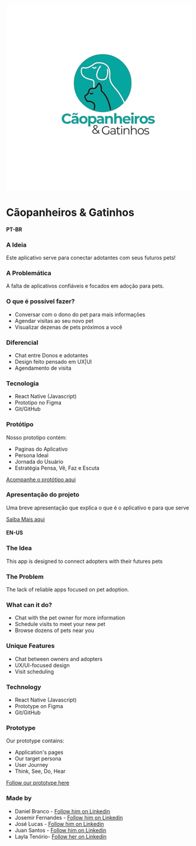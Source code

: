 ![Logo](https://raw.githubusercontent.com/JuanSantos64/Caopanheiro-Gatinhos/refs/heads/main/components/images/Logo.png)
# Cãopanheiros & Gatinhos
#### PT-BR

### A Ideia
Este aplicativo serve para conectar adotantes com seus futuros pets!

### A Problemática

A falta de aplicativos confiáveis e focados em adoção para pets.

### O que é possível fazer?
- Conversar com o dono do pet para mais informações
- Agendar visitas ao seu novo pet
- Visualizar dezenas de pets próximos a você

### Diferencial

- Chat entre Donos e adotantes
- Design feito pensado em UX|UI
- Agendamento de visita

### Tecnologia
- React Native (Javascript)
- Prototipo no Figma
- Git/GitHub

### Protótipo
Nosso prototipo contém:
- Paginas do Aplicativo
- Persona Ideal
- Jornada do Usuário
- Estratégia Pensa, Vê, Faz e Escuta

[Acompanhe o protótipo aqui](https://www.figma.com/design/pfQGEpBTnb38HqvPNjqu7U/Trabalho-de-Usabilidae?node-id=0-1&node-type=canvas&t=3MiXxo4nj7SmF5kN-0)


### Apresentação do projeto
Uma breve apresentação que explica o que é o aplicativo e para que serve

[Saiba Mais aqui](https://www.canva.com/design/DAGXnzQESDk/2Ct_9f9iJDR6dgNK-wgfEg/edit)


#### EN-US
### The Idea
This app is designed to connect adopters with their futures pets

### The Problem
The lack of reliable apps focused on pet adoption.

### What can it do?
- Chat with the pet owner for more information
- Schedule visits to meet your new pet
- Browse dozens of pets near you
  
### Unique Features
- Chat between owners and adopters
- UX/UI-focused design
- Visit scheduling


### Technology
- React Native (Javascript)
- Prototype on Figma
- Git/GitHub

### Prototype
Our prototype contains:
- Application's pages
- Our target persona
- User Journey
- Think, See, Do, Hear

[Follow our prototype here](https://www.figma.com/design/pfQGEpBTnb38HqvPNjqu7U/Trabalho-de-Usabilidae?node-id=0-1&node-type=canvas&t=3MiXxo4nj7SmF5kN-0)

  
### Made by
- Daniel Branco - [Follow him on Linkedin](https://www.linkedin.com/in/daniel-branco-20035a281/)
- Josemir Fernandes - [Follow him on Linkedin](https://www.linkedin.com/in/josemir-fernandes-54858a260/)
- José Lucas - [Follow him on Linkedin](https://www.linkedin.com/in/jose-lucas-7652252b6/)
- Juan Santos - [Follow him on Linkedin](https://www.linkedin.com/in/juan-santos-28a001288/)
- Layla Tenório- [Follow her on Linkedin](https://www.linkedin.com/in/layla-tenorio/)

